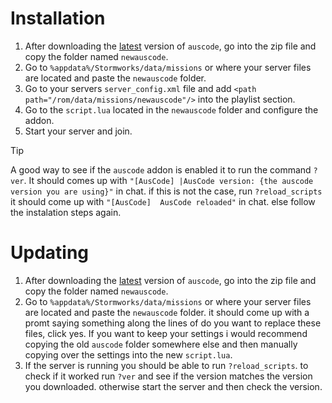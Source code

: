 # Installation
1. After downloading the [latest](https://github.com/Aussieworks/Aussieworks-Server-Script/releases) version of `auscode`, go into the zip file and copy the folder named `newauscode`.
2. Go to `%appdata%/Stormworks/data/missions` or where your server files are located and paste the `newauscode` folder.
3. Go to your servers `server_config.xml` file and add `<path path="/rom/data/missions/newauscode"/>` into the playlist section.
4. Go to the `script.lua` located in the `newauscode` folder and configure the addon.
5. Start your server and join.

>[!TIP]
>A good way to see if the `auscode` addon is enabled it to run the command `?ver`. It should comes up with `"[AusCode] |AusCode version: {the auscode version you are using}"` in chat. if this is not the case, run `?reload_scripts` it should come up with `"[AusCode]  AusCode reloaded"` in chat. else follow the instalation steps again.
# Updating
1. After downloading the [latest](https://github.com/Aussieworks/Aussieworks-Server-Script/releases) version of `auscode`, go into the zip file and copy the folder named `newauscode`.
2. Go to `%appdata%/Stormworks/data/missions` or where your server files are located and paste the `newauscode` folder. it should come up with a promt saying something along the lines of do you want to replace these files, click yes. If you want to keep your settings i would recommend copying the old `auscode` folder somewhere else and then manually copying over the settings into the new `script.lua`. 
3. If the server is running you should be able to run `?reload_scripts`. to check if it worked run `?ver` and see if the version matches the version you downloaded. otherwise start the server and then check the version.
